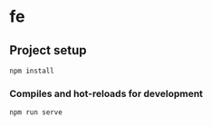 # fe

## Project setup
```
npm install
```

### Compiles and hot-reloads for development
```
npm run serve
```

